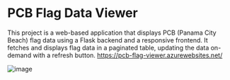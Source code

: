 # PCB Flag Data Viewer

This project is a web-based application that displays PCB (Panama City Beach) flag data using a Flask backend and a responsive frontend. It fetches and displays flag data in a paginated table, updating the data on-demand with a refresh button.
https://pcb-flag-viewer.azurewebsites.net/

![image](https://github.com/user-attachments/assets/df7a7f92-845f-480b-b35c-62da2e2eeb67)

